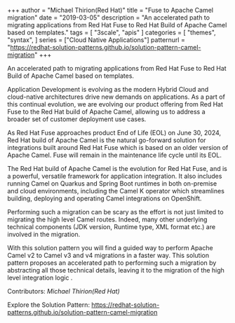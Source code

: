 +++
author = "Michael Thirion(Red Hat)"
title = "Fuse to Apache Camel migration"
date = "2019-03-05"
description = "An accelerated path to migrating applications from Red Hat Fuse to Red Hat Build of Apache Camel based on templates."
tags = [
    "3scale", "apis"
]
categories = [
    "themes",
    "syntax",
]
series = ["Cloud Native Applications"]
patternurl = "https://redhat-solution-patterns.github.io/solution-pattern-camel-migration"
+++


An accelerated path to migrating applications from Red Hat Fuse to Red Hat Build of Apache Camel based on templates.

<!--more-->

Application Development is evolving as the modern Hybrid Cloud and cloud-native architectures drive new demands on applications. As a part of this continual evolution, we are evolving our product offering from Red Hat Fuse to the Red Hat build of Apache Camel, allowing us to address a broader set of customer deployment use cases.

As Red Hat Fuse approaches product End of Life (EOL) on June 30, 2024, Red Hat build of Apache Camel is the natural go-forward solution for integrations built around Red Hat Fuse which is based on an older version of Apache Camel. Fuse will remain in the maintenance life cycle until its EOL.

The Red Hat build of Apache Camel is the evolution for Red Hat Fuse, and is a powerful, versatile framework for application integration. It also includes running Camel on Quarkus and Spring Boot runtimes in both on-premise and cloud environments, including the Camel K operator which streamlines building, deploying and operating Camel integrations on OpenShift.

Performing such a migration can be scary as the effort is not just limited to migrating the high level Camel routes. Indeed, many other underlying technical components (JDK version, Runtime type, XML format etc.) are involved in the migration.

With this solution pattern you will find a guided way to perform Apache Camel v2 to Camel v3 and v4 migrations in a faster way. This solution pattern proposes an accelerated path to performing such a migration by abstracting all those technical details, leaving it to the migration of the high level integration logic .



Contributors: _Michael Thirion(Red Hat)_

Explore the Solution Pattern: https://redhat-solution-patterns.github.io/solution-pattern-camel-migration